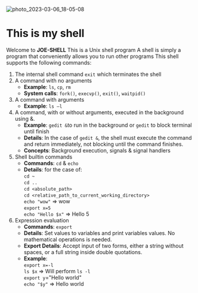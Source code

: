 ![photo_2023-03-06_18-05-08](https://user-images.githubusercontent.com/96186143/223166068-0d80e35b-b46b-485c-8a49-aff1c204a369.jpg)
# This is my shell

Welcome to **JOE-SHELL**
This is a Unix shell program
A shell is simply a program that conveniently allows you to run other programs
This shell supports the following commands:

1. The internal shell command `exit` which terminates the shell
2. A command with no arguments
    * **Example**: `ls`, `cp`, `rm` 
    * **System calls**: `fork()`, `execvp()`, `exit()`, `waitpid()`
3. A command with arguments
    * **Example**: `ls –l`
4. A command, with or without arguments, executed in the background using &.
    * **Example**: `gedit &`to run in the background or `gedit` to block terminal until finish
    * **Details**: In the case of `gedit &`, the shell must execute the command and return immediately, not blocking until the command finishes.
    * **Concepts**: Background execution, signals & signal handlers
5. Shell builtin commands
    * **Commands**: `cd` & `echo`
    * **Details**: for the case of:</br>
             `cd ~` </br>
             `cd ..`</br>
             `cd <absolute_path>`</br>
             `cd <relative_path_to_current_working_directory>`</br>
             `echo "wow"` => wow</br>
             `export x=5`</br>
             `echo "Hello $x"` => Hello 5</br>
6. Expression evaluation
    * **Commands**: `export`
    * **Details**: Set values to variables and print variables values. No mathematical operations is needed.
    * **Export Details**: Accept input of two forms, either a string without spaces, or a full string inside double quotations.
    * **Example**:</br>
         `export x=-l` </br>
         `ls $x` => Will perform `ls -l`</br>
         `export y`="Hello world" </br>
         `echo "$y"` => Hello world </br>
